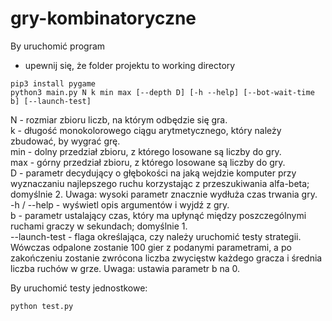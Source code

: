 # gry-kombinatoryczne
By uruchomić program
- upewnij się, że folder projektu to working directory
```
pip3 install pygame
python3 main.py N k min max [--depth D] [-h --help] [--bot-wait-time b] [--launch-test]
```
N - rozmiar zbioru liczb, na którym odbędzie się gra.  
k - długość monokolorowego ciągu arytmetycznego, który należy zbudować, by wygrać grę.  
min - dolny przedział zbioru, z którego losowane są liczby do gry.  
max - górny przedział zbioru, z którego losowane są liczby do gry.  
D - parametr decydujący o głębokości na jaką wejdzie komputer przy wyznaczaniu najlepszego ruchu korzystając z przeszukiwania alfa-beta; domyślnie 2. Uwaga: wysoki parametr znacznie wydłuża czas trwania gry.  
-h / --help - wyświetl opis argumentów i wyjdź z gry.  
b - parametr ustalający czas, który ma upłynąć między poszczególnymi ruchami graczy w sekundach; domyślnie 1.  
--launch-test - flaga określająca, czy należy uruchomić testy strategii. Wówczas odpalone zostanie 100 gier z podanymi parametrami, a po zakończeniu zostanie zwrócona liczba zwycięstw każdego gracza i średnia liczba ruchów w grze. Uwaga: ustawia parametr b na 0.  

By uruchomić testy jednostkowe:
```
python test.py
```
